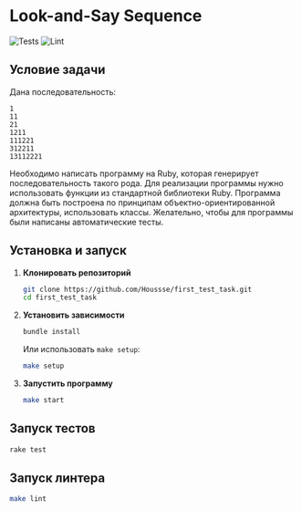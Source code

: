 # Look-and-Say Sequence  

![Tests](https://github.com/Houssse/first_test_task/actions/workflows/test.yml/badge.svg) ![Lint](https://github.com/Houssse/first_test_task/actions/workflows/lint.yml/badge.svg)  

## Условие задачи
Дана последовательность:

```
1
11
21
1211
111221
312211
13112221
```

Необходимо написать программу на Ruby, которая генерирует последовательность такого рода. Для реализации программы нужно использовать функции из стандартной библиотеки Ruby. Программа должна быть построена по принципам объектно-ориентированной архитектуры, использовать классы. Желательно, чтобы для программы были написаны автоматические тесты.

## Установка и запуск  

1. **Клонировать репозиторий**  
   ```sh
   git clone https://github.com/Houssse/first_test_task.git
   cd first_test_task
   ```

2. **Установить зависимости**  
   ```sh
   bundle install
   ```
   Или использовать `make setup`:  
   ```sh
   make setup
   ```

3. **Запустить программу**  
   ```sh
   make start
   ```

## Запуск тестов  
```sh
rake test
```

## Запуск линтера  
```sh
make lint
```